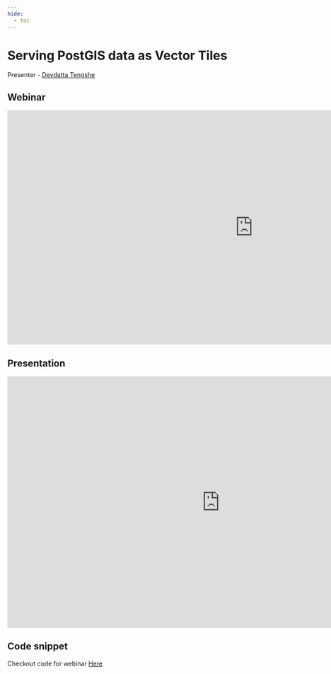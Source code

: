 ```yaml
---
hide:
  - toc
---
```

# Serving PostGIS data as Vector Tiles


Presenter - [Devdatta Tengshe](https://www.linkedin.com/in/devdattat/) 

## Webinar
<iframe width="1110" height="530" src="https://www.youtube.com/embed/TQ5N9qKCMzg?si=45HgzuMtZZQcqsFp" title="YouTube video player" frameborder="0" allow="accelerometer; autoplay; clipboard-write; encrypted-media; gyroscope; picture-in-picture; web-share" allowfullscreen></iframe>


## Presentation

<iframe src="https://docs.google.com/presentation/d/e/2PACX-1vQSUfRWfVvy5eaklr8i7fijVZJ6Qek8CpPG54tm9RP4uMHGmgMTWu1Lhty-2UlsaC3S4UaBsBOnbZ_o/embed?start=false&loop=false&delayms=5000" frameborder="0" width="960" height="569" allowfullscreen="true" mozallowfullscreen="true" webkitallowfullscreen="true"></iframe>

## Code snippet 
Checkout code for webinar [Here](https://github.com/devdattaT/Minimal-vector-tiles-demo/)